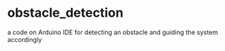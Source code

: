 # obstacle_detection
a code on Arduino IDE for detecting an obstacle and guiding the system accordingly
